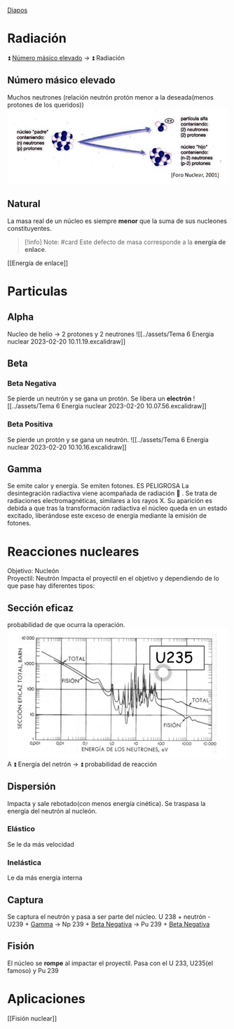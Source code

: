 
[Diapos](../assets/Tema%206.pdf)

# Radiación

⏫  [Número másico elevado](#Número%20másico%20elevado) -> ⏫ Radiación
## Número másico elevado
Muchos  neutrones
 (relación neutrón protón menor a la deseada(menos protones de los queridos))
![](../assets/Screenshot_2023-02-20-10-04-51-823_com.google.android.apps.docs.png)
## Natural
La masa real de un núcleo es siempre **menor** que la suma de sus nucleones constituyentes.
> [!info] Note: #card
> Este defecto de masa corresponde a la **energía de enlace**.

[[Energía de  enlace]]

# Particulas
## Alpha
Nucleo de helio -> 2 protones y 2 neutrones
![[../assets/Tema 6 Energia nuclear 2023-02-20 10.11.19.excalidraw]]
## Beta
### Beta Negativa
Se pierde un neutrón y se gana un protón. Se libera un **electrón** 
![[../assets/Tema 6 Energia nuclear 2023-02-20 10.07.56.excalidraw]]
### Beta Positiva
Se pierde un protón y se gana un neutrón.
![[../assets/Tema 6 Energia nuclear 2023-02-20 10.10.16.excalidraw]]
## Gamma
Se emite calor y energía. Se emiten fotones. ES PELIGROSA
La desintegración radiactiva viene acompañada de radiación  . Se trata de radiaciones electromagnéticas, similares a los rayos X. Su aparición es debida a que tras la transformación radiactiva el núcleo queda en un estado excitado, liberándose este exceso de energía mediante la emisión de fotones.

# Reacciones nucleares

Objetivo: Nucleón  
Proyectil: Neutrón
Impacta el proyectil en el objetivo y dependiendo de lo que pase hay diferentes tipos:

## Sección eficaz
probabilidad de que ocurra la operación.
![](../assets/Screenshot_2023-02-20-10-24-41-182_com.google.android.apps.docs.png)
A ⏫ Energía del netrón -> ⏫ probabilidad de reacción
## Dispersión
Impacta y sale rebotado(con menos energía cinética).
Se traspasa la energía del neutrón al nucleón.
### Elástico
Se le da más velocidad 
### Inelástica
Le da más energía interna
## Captura
Se captura el neutrón y pasa a ser parte del núcleo.
U 238 + neutrón - U239 + [Gamma](#Gamma) -> Np 239 +  [Beta Negativa](#Beta%20Negativa) -> Pu 239 + [Beta Negativa](#Beta%20Negativa)
## Fisión
El núcleo se **rompe** al impactar el proyectil.
Pasa con el U 233, U235(el famoso) y Pu 239

# Aplicaciones
[[Fisión nuclear]]